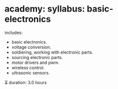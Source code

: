 # academy: syllabus: basic-electronics

includes:
- basic electronics.
- voltage conversion.
- soldiering, working with electronic parts.
- sourcing electronic parts.
- motor drivers and pwm.
- wireless control.
- ultrasonic sensors.


⏳ duration: 3.0 hours
